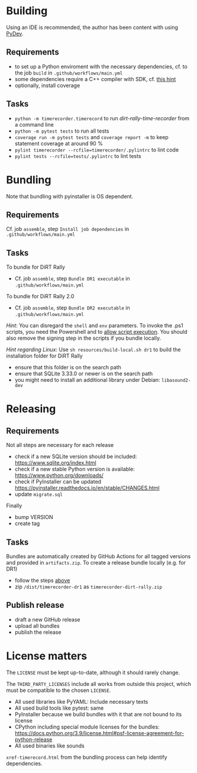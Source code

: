 # Building

Using an IDE is recommended, the author has been content with using [PyDev](https://www.pydev.org/). 

## Requirements
- to set up a Python enviroment with the necessary dependencies, cf. to the job `build` in `.github/workflows/main.yml`
- some dependencies require a C++ compiler with SDK, cf. [this hint](https://stackoverflow.com/a/44953739)  
- optionally, install coverage

## Tasks
- `python -m timerecorder.timerecord` to run *dirt-rally-time-recorder* from a command line
- `python -m pytest tests` to run all tests
- `coverage run -m pytest tests` and `coverage report -m` to keep statement coverage at around 90 %
- `pylint timerecorder --rcfile=timerecorder/.pylintrc` to lint code
- `pylint tests --rcfile=tests/.pylintrc` to lint tests

# Bundling

Note that bundling with pyinstaller is OS dependent.

## Requirements
Cf. job `assemble`, step `Install job dependencies` in `.github/workflows/main.yml`

## Tasks

To bundle for DiRT Rally
* Cf. job `assemble`, step `Bundle DR1 executable` in `.github/workflows/main.yml`

To bundle for DiRT Rally 2.0
* Cf. job `assemble`, step `Bundle DR2 executable` in `.github/workflows/main.yml`

*Hint*: You can disregard the `shell` and `env` parameters. To invoke the .ps1 scripts, you need the Powershell and to [allow script execution](https://docs.microsoft.com/en-us/powershell/module/microsoft.powershell.core/about/about_execution_policies?view=powershell-7). You should also remove the signing step in the scripts if you bundle locally.

*Hint regarding Linux*: Use `sh resources/build-local.sh dr1` to build the installation folder for DiRT Rally
- ensure that this folder is on the search path
- ensure that SQLite 3.33.0 or newer is on the search path
- you might need to install an additional library under Debian: `libasound2-dev`

# Releasing

## Requirements
Not all steps are necessary for each release
- check if a new SQLite version should be included: https://www.sqlite.org/index.html
- check if a new stable Python version is available: https://www.python.org/downloads/
- check if PyInstaller can be updated https://pyinstaller.readthedocs.io/en/stable/CHANGES.html
- update `migrate.sql`

Finally
- bump VERSION
- create tag

## Tasks

Bundles are automatically created by GitHub Actions for all tagged versions and provided in `artifacts.zip`. To create a release bundle locally (e.g. for DR1)
- follow the steps [above](#bundling)
- zip `/dist/timerecorder-dr1` as `timerecorder-dirt-rally.zip`

## Publish release
- draft a new GitHub release
- upload all bundles
- publish the release

# License matters
The `LICENSE` must be kept up-to-date, although it should rarely change.  

The `THIRD_PARTY_LICENSES` include all works from outside this project, which must be compatible to the chosen `LICENSE`.
- All used libraries like PyYAML: Include necessary texts
- All used build tools like pytest: same
- PyInstaller because we build bundles with it that are not bound to its license
- CPython including special module licenses for the bundles: https://docs.python.org/3.9/license.html#psf-license-agreement-for-python-release
- All used binaries like sounds

`xref-timerecord.html` from the bundling process can help identify dependencies.

